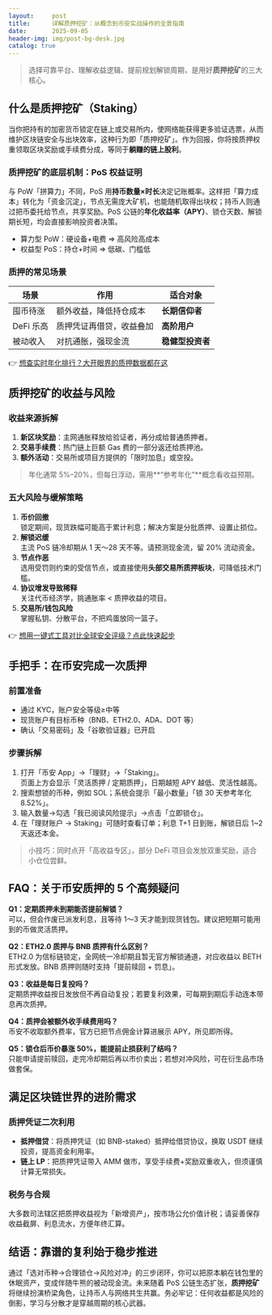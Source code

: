 ```yaml
---
layout:     post
title:      详解质押挖矿：从概念到币安实战操作的全景指南
date:       2025-09-05
header-img: img/post-bg-desk.jpg
catalog: true
---
```


> 选择可靠平台、理解收益逻辑、提前规划解锁周期，是用好**质押挖矿**的三大核心。

## 什么是质押挖矿（Staking）

当你把持有的加密货币锁定在链上或交易所内，使网络能获得更多验证选票，从而维护区块链安全与出块效率，这种行为即「质押挖矿」。作为回报，你将按质押权重领取区块奖励或手续费分成，等同于**躺赚的链上股利**。

### 质押挖矿的底层机制：PoS 权益证明

与 PoW「拼算力」不同，PoS 用**持币数量×时长**决定记账概率。这样把「算力成本」转化为「资金沉淀」，节点无需庞大矿机，也能随机取得出块权；持币人则通过把币委托给节点，共享奖励。PoS 公链的**年化收益率（APY）**、锁仓天数、解锁期长短，均会直接影响投资者决策。

- 算力型 PoW：硬设备+电费 ⇒ 高风险高成本  
- 权益型 PoS：持仓+时间 ⇒ 低碳、门槛低

### 质押的常见场景

| 场景 | 作用 | 适合对象 |
| --- | --- | --- |
| 囤币待涨 | 额外收益，降低持仓成本 | **长期信仰者** |
| DeFi 乐高 | 质押凭证再借贷，收益叠加 | **高阶用户** |
| 被动收入 | 对抗通胀，强现金流 | **稳健型投资者** |

👉 [想查实时年化排行？大开眼界的质押数据都在这](https://okxdog.com/)

## 质押挖矿的收益与风险

### 收益来源拆解

1. **新区块奖励**：主网通胀释放给验证者，再分成给普通质押者。  
2. **交易手续费**：热门链上巨额 Gas 费的一部分返还给质押池。  
3. **额外活动**：交易所或项目方提供的「限时加息」或空投。  

> 年化通常 5%–20%，但每日浮动，需用**“参考年化”**概念看收益预期。

### 五大风险与缓解策略

1. **币价回撤**  
   锁定期间，现货跌幅可能高于累计利息；解决方案是分批质押、设置止损位。
2. **解锁迟缓**  
   主流 PoS 链冷却期从 1 天～28 天不等。请预测现金流，留 20% 流动资金。
3. **节点作恶**  
   选用受罚则约束的受信节点，或直接使用**头部交易所质押板块**，可降低技术门槛。
4. **协议增发导致稀释**  
   关注代币经济学，挑通胀率 < 质押收益的项目。
5. **交易所/钱包风险**  
   掌握私钥、分散平台，不把鸡蛋放同一篮子。

👉 [想用一键式工具对比全球安全评级？点此快速起步](https://okxdog.com/)

## 手把手：在币安完成一次质押

### 前置准备

- 通过 KYC，账户安全等级≥中等  
- 现货账户有目标币种（BNB、ETH2.0、ADA、DOT 等）  
- 确认「交易密码」及「谷歌验证器」已开启

### 步骤拆解

1. 打开「币安 App」→「理财」→「Staking」。  
   页面上方会显示「灵活质押 / 定期质押」，日期越短 APY 越低、灵活性越高。  
2. 搜索想锁的币种，例如 SOL；系统会提示「最小数量」「锁 30 天参考年化 8.52%」。  
3. 输入数量→勾选「我已阅读风险提示」→点击「立即锁仓」。  
4. 在「理财账户 → Staking」可随时查看订单；利息 T+1 日到账，解锁日后 1~2 天返还本金。  

> 小技巧：同时点开「高收益专区」，部分 DeFi 项目会发放双重奖励，适合小仓位尝鲜。

## FAQ：关于币安质押的 5 个高频疑问

**Q1：定期质押未到期能否提前解锁？**  
可以，但会作废已派发利息，且等待 1～3 天才能到现货钱包。建议把短期可能用到的币做灵活质押。

**Q2：ETH2.0 质押与 BNB 质押有什么区别？**  
ETH2.0 为信标链锁定，全网统一冷却期且暂无官方解锁通道，对应收益以 BETH 形式发放。BNB 质押则随时支持「提前赎回 + 罚息」。

**Q3：收益是每日复投吗？**  
定期质押收益按日发放但不再自动复投；若要复利效果，可每期到期后手动连本带息再次质押。

**Q4：质押会被额外收手续费用吗？**  
币安不收取额外费率，官方已把节点佣金计算进展示 APY，所见即所得。

**Q5：锁仓后币价暴涨 50%，能提前止损获利了结吗？**  
只能申请提前赎回，走完冷却期后再以市价卖出；若想对冲风险，可在衍生品市场做套保。

## 满足区块链世界的进阶需求

### 质押凭证二次利用

- **抵押借贷**：将质押凭证（如 BNB-staked）抵押给借贷协议，换取 USDT 继续投资，提高资金利用率。  
- **链上 LP**：把质押凭证带入 AMM 做市，享受手续费+奖励双重收入，但须谨慎计算无常损失。

### 税务与合规

大多数司法辖区把质押收益视为「新增资产」，按市场公允价值计税；请妥善保存收益截屏、利息流水，方便年终汇算。

## 结语：靠谱的复利始于稳步推进

通过「选对币种→合理锁仓→风险对冲」的三步闭环，你可以把原本躺在钱包里的休眠资产，变成伴随牛熊的被动现金流。未来随着 PoS 公链生态扩张，**质押挖矿**将继续扮演桥梁角色，让持币人与网络共生共赢。务必牢记：任何收益都是风险的倒影，学习与分散才是穿越周期的核心武器。